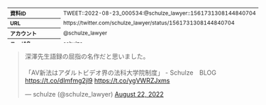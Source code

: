 <table style="font-size: 9pt; width: 610px; margin-bottom: 20px; height: 80px;">
<tbody>
    <tr>
        <th align=left>資料ID</th>
        <td align=left>TWEET::2022-08-23_000534:@schulze_lawyer::1561731308144840704</td>
    </tr>
    <tr>
        <th align=left>URL</th>
        <td align=left>https://twitter.com/schulze_lawyer/status/1561731308144840704</td>
    </tr>
    <tr>
        <th align=left>アカウント</th>
        <td align=left>@schulze_lawyer</td>
    </tr>
    <tr>
        <th align=left>ユーザ名</th>
        <td align=left>schulze</td>
    </tr>
    <tr>
        <th align=left>ツイートの記録日時</th>
        <td align=left>created_at 2022-08-24_0905</td>
    </tr>
</tbody>
</table>
<blockquote class="twitter-tweet" data-width="450"  data-lang="ja"><p lang="ja" dir="ltr">深澤先生語録の屈指の名作だと思いました。<br><br>「AV新法はアダルトビデオ界の法科大学院制度」 - Schulze　BLOG <a href="https://t.co/dImfmg2jl9">https://t.co/dImfmg2jl9</a> <a href="https://t.co/ygVWRZJxms">https://t.co/ygVWRZJxms</a></p>&mdash; schulze (@schulze_lawyer) <a href="https://twitter.com/schulze_lawyer/status/1561731308144840704?ref_src=twsrc%5Etfw">August 22, 2022</a></blockquote>
<script async src="https://platform.twitter.com/widgets.js" charset="utf-8"></script>


